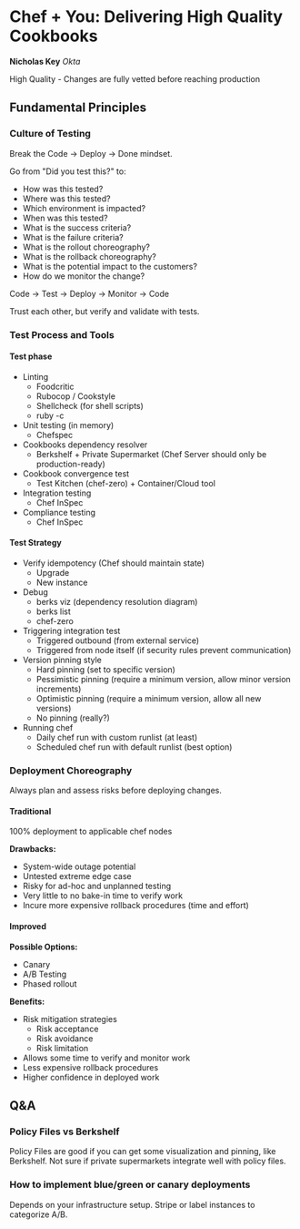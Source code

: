 Chef + You: Delivering High Quality Cookbooks
==============================================

**Nicholas Key**
*Okta*

High Quality - Changes are fully vetted before reaching production

Fundamental Principles
------------------------

### Culture of Testing

Break the Code -> Deploy -> Done mindset.

Go from "Did you test this?" to:
  * How was this tested?
  * Where was this tested?
  * Which environment is impacted?
  * When was this tested?
  * What is the success criteria?
  * What is the failure criteria?
  * What is the rollout choreography?
  * What is the rollback choreography?
  * What is the potential impact to the customers?
  * How do we monitor the change?

Code -> Test -> Deploy -> Monitor -> Code

Trust each other, but verify and validate with tests.

### Test Process and Tools

#### Test phase

  * Linting
    - Foodcritic
	- Rubocop / Cookstyle
	- Shellcheck (for shell scripts)
	- ruby -c
  * Unit testing (in memory)
    - Chefspec
  * Cookbooks dependency resolver
    - Berkshelf + Private Supermarket (Chef Server should only be production-ready)
  * Cookbook convergence test
    - Test Kitchen (chef-zero) + Container/Cloud tool
  * Integration testing
    - Chef InSpec
  * Compliance testing
    - Chef InSpec

#### Test Strategy

  * Verify idempotency (Chef should maintain state)
    - Upgrade
	- New instance
  * Debug
    - berks viz (dependency resolution diagram)
	- berks list
	- chef-zero
  * Triggering integration test
    - Triggered outbound (from external service)
	- Triggered from node itself (if security rules prevent communication)
  * Version pinning style
    - Hard pinning (set to specific version)
	- Pessimistic pinning (require a minimum version, allow minor version increments)
	- Optimistic pinning (require a minimum version, allow all new versions)
	- No pinning (really?)
  * Running chef
    - Daily chef run with custom runlist (at least)
	- Scheduled chef run with default runlist (best option)

### Deployment Choreography

Always plan and assess risks before deploying changes.

#### Traditional
100% deployment to applicable chef nodes

**Drawbacks:**
  * System-wide outage potential
  * Untested extreme edge case
  * Risky for ad-hoc and unplanned testing
  * Very little to no bake-in time to verify work
  * Incure more expensive rollback procedures (time and effort)

#### Improved

**Possible Options:**
  * Canary
  * A/B Testing
  * Phased rollout

**Benefits:**
  * Risk mitigation strategies
    - Risk acceptance
	- Risk avoidance
	- Risk limitation
  * Allows some time to verify and monitor work
  * Less expensive rollback procedures
  * Higher confidence in deployed work

Q&A
----

### Policy Files vs Berkshelf

Policy Files are good if you can get some visualization and pinning, like Berkshelf. Not sure if private supermarkets integrate well with policy files.

### How to implement blue/green or canary deployments

Depends on your infrastructure setup. Stripe or label instances to categorize A/B.

